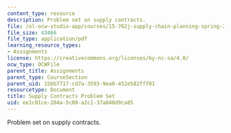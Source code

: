 ```yaml
---
content_type: resource
description: Problem set on supply contracts.
file: /ol-ocw-studio-app/courses/15-762j-supply-chain-planning-spring-2011/ee1c01ce204a5c00a2c137a840d9ca85_MIT15_762JS11_assn02.pdf
file_size: 43466
file_type: application/pdf
learning_resource_types:
- Assignments
license: https://creativecommons.org/licenses/by-nc-sa/4.0/
ocw_type: OCWFile
parent_title: Assignments
parent_type: CourseSection
parent_uid: 15bb7717-cd7a-3593-9ea0-452e582fff01
resourcetype: Document
title: Supply Contracts Problem Set
uid: ee1c01ce-204a-5c00-a2c1-37a840d9ca85
---
```

Problem set on supply contracts.